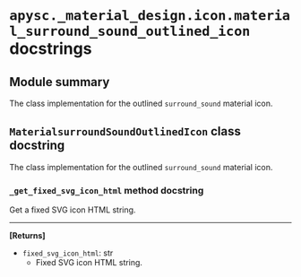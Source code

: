 # `apysc._material_design.icon.material_surround_sound_outlined_icon` docstrings

## Module summary

The class implementation for the outlined `surround_sound` material icon.

## `MaterialsurroundSoundOutlinedIcon` class docstring

The class implementation for the outlined `surround_sound` material icon.

### `_get_fixed_svg_icon_html` method docstring

Get a fixed SVG icon HTML string.<hr>

**[Returns]**

- `fixed_svg_icon_html`: str
  - Fixed SVG icon HTML string.